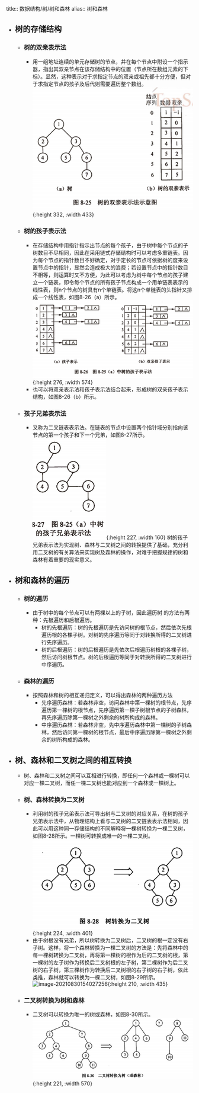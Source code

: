 title:: 数据结构/树/树和森林
alias:: 树和森林

- ## 树的存储结构
	- ### 树的双亲表示法
		- 用一组地址连续的单元存储树的节点，并在每个节点中附设一个指示器，指出其双亲节点在该存储结构中的位置（节点所在数组元素的下标）。显然，这种表示对于求指定节点的双亲或祖先都十分方便，但对于求指定节点的孩子及后代则需要遍历整个数组。
		  ![image.png](../assets/image_1648955132768_0.png){:height 332, :width 433}
	- ### 树的孩子表示法
		- 在存储结构中用指针指示出节点的每个孩子，由于树中每个节点的子树数目不尽相同，因此在采用链式存储结构时可以考虑多重链表。因为每个节点的指针数目不好确定，对于定长的节点可依据树的度来设置节点中的指针，显然会造成极大的浪费；若设置节点中的指针数目不相等，则运算时又不方便，为此可以考虑为树中每个节点的孩子建立一个链表，即令每个节点的所有孩子节点构成一个用单链表表示的线性表，则n个节点的树具有n个单链表。将这n个单链表的头指针又排成一个线性表，如图8-26（a）所示。
		  ![image.png](../assets/image_1648955169027_0.png){:height 276, :width 574}
		- 也可以将双亲表示法和孩子表示法结合起来，形成树的双亲孩子表示结构，如图8-26（b）所示。
	- ### 孩子兄弟表示法
		- 又称为二叉链表表示法。在链表的节点中设置两个指针域分别指向该节点的第一个孩子和下一个兄弟，如图8-27所示。
		  ![image.png](../assets/image_1648955202507_0.png){:height 227, :width 160} 
		  树的孩子兄弟表示法为实现树、森林与二叉树之间的转换提供了基础，充分利用二叉树的有关算法来实现树及森林的操作，对难于把握规律的树和森林有着重要的现实意义。
- ## 树和森林的遍历
	- ### 树的遍历
		- 由于树中的每个节点可以有两棵以上的子树，因此遍历树 的方法有两种：先根遍历和后根遍历。
			- 树的先根遍历：树的先根遍历是先访问树的根节点，然后依次先根遍历根的各棵子树。对树的先序遍历等同于对转换所得的二叉树进行先序遍历。
			- 树的后根遍历：树的后根遍历是先依次后根遍历树根的各棵子树，然后访问树根节点。树的后根遍历等同于对转换所得的二叉树进行中序遍历。
	- ### 森林的遍历
		- 按照森林和树的相互递归定义，可以得出森林的两种遍历方法
			- 先序遍历森林：若森林非空，访问森林中第一棵树的根节点，先序遍历第一棵树的根节点，先序遍历第一棵子树根节点的子树森林，再先序遍历除第一棵树之外剩余的树所构成的森林。
			- 中序遍历森林：若森林非空，先中序遍历森林中第一棵树的子树森林，然后访问第一棵树的根节点，最后中序遍历除第一棵树之外剩余的树所构成的森林。
- ## 树、森林和二叉树之间的相互转换
	- 树、森林和二叉树之间可以互相进行转换，即任何一个森林或一棵树可以对应一棵二叉树，而任一棵二叉树也能对应到一个森林或一棵树上。
	- ### 树、森林转换为二叉树
		- 利用树的孩子兄弟表示法可导出树与二叉树的对应关系，在树的孩子兄弟表示法中，从物理结构上看与二叉树的二叉链表表示法相同，因此可以用这种同一存储结构的不同解释将一棵树转换为一棵二叉树，如图8-28所示。一棵树可转换成唯一的一棵二叉树。
		  ![image.png](../assets/image_1648955600031_0.png){:height 224, :width 401}
		- 由于树根没有兄弟，所以树转换为二叉树后，二叉树的根一定没有右子树。这样，将一个森林转换为一棵二叉树的方法是：先将森林中的每一棵树转换为二叉树，再将第一棵树的根作为后的二叉树的根，第一棵树的左子树作为转换后二叉树根的左子树，第二棵树作为后二叉树的右子树，第三棵树作为转换后二叉树根的右子树的右子树，依此类推，森林就可以转换为一棵二叉树，如图8-29所示。
		  ![image-20210830154027256](https://img.mhugh.net/typora/image-20210830154027256.png){:height 210, :width 435}
	- ### 二叉树转换为树和森林
		- 二叉树可以转换为唯一的树或森林，如图8-30所示。
		  ![image.png](../assets/image_1648955657964_0.png){:height 221, :width 570}